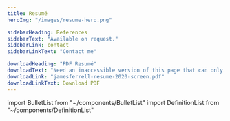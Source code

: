 ```yaml
---
title: Resumé
heroImg: "/images/resume-hero.png"

sidebarHeading: References
sidebarText: "Available on request."
sidebarLink: contact
sidebarLinkText: "Contact me"

downloadHeading: "PDF Resumé"
downloadText: "Need an inaccessible version of this page that can only be opened with proprietary software? I’ve got you covered. 😉"
downloadLink: "jamesferrell-resume-2020-screen.pdf"
downloadLinkText: Download PDF
---
```


import BulletList from "~/components/BulletList"
import DefinitionList from "~/components/DefinitionList"

<DefinitionList slug="employment-list" />

<BulletList slug="skills-list" />

<DefinitionList slug="internships-list" />

<DefinitionList slug="education-list" />
